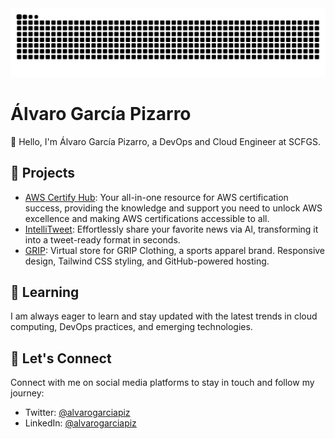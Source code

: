 <picture>
  <source
    media="(prefers-color-scheme: dark)"
    srcset="https://github.com/alvarogarciapiz/alvarogarciapiz/blob/output/github-contribution-grid-snake-dark.svg"
  />
  <source
    media="(prefers-color-scheme: light)"
    srcset="https://github.com/alvarogarciapiz/alvarogarciapiz/blob/output/github-contribution-grid-snake.svg"
  />
  <img
    alt="github contribution grid snake animation"
    src="https://github.com/alvarogarciapiz/alvarogarciapiz/blob/output/github-contribution-grid-snake.svg"
  />
</picture>


# Álvaro García Pizarro

👋 Hello, I'm Álvaro García Pizarro, a DevOps and Cloud Engineer at SCFGS.


## 🚀 Projects

- [AWS Certify Hub](https://github.com/alvarogarciapiz/AWS-Certify-Hub): Your all-in-one resource for AWS certification success, providing the knowledge and support you need to unlock AWS excellence and making AWS certifications accessible to all.
- [IntelliTweet](https://github.com/alvarogarciapiz/IntelliTweet): Effortlessly share your favorite news via Al, transforming it into a tweet-ready format in seconds.
- [GRIP](https://github.com/alvarogarciapiz/GRIPweb): Virtual store for GRIP Clothing, a sports apparel brand. Responsive design, Tailwind CSS styling, and GitHub-powered hosting.


## 🌱 Learning

I am always eager to learn and stay updated with the latest trends in cloud computing, DevOps practices, and emerging technologies.

## 🤝 Let's Connect

Connect with me on social media platforms to stay in touch and follow my journey:

- Twitter: [@alvarogarciapiz](https://twitter.com/alvarogarciapiz)
- LinkedIn: [@alvarogarciapiz](https://www.linkedin.com/in/alvarogarciapiz/)
